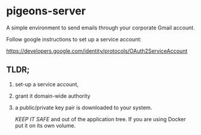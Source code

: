 # pigeons-server

A simple environment to send emails through your corporate Gmail account.

Follow google instructions to set up a service account:

https://developers.google.com/identity/protocols/OAuth2ServiceAccount

## TLDR;

1. set-up a service account,
2. grant it domain-wide authority
3. a public/private key pair is downloaded to your system.

	*KEEP IT SAFE* and out of the application tree.
   	If you are using Docker put it on its own volume.
 
